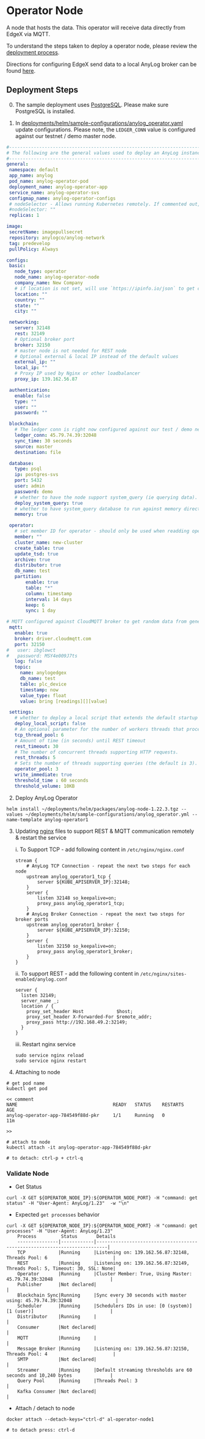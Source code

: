 # Operator Node
A node that hosts the data. This operator will receive data directly from EdgeX via MQTT. 

To understand the steps taken to deploy a operator node, please review the [deployment process](operator_node_deployment_process.md). 

Directions for configuring EdgeX send data to a local AnyLog broker can be found [here](../Docker/EdgeX.md).

## Deployment Steps 
0. The sample deployment uses [PostgreSQL](Postgres.md). Please make sure  PostgreSQL is installed.


1. In [deployments/helm/sample-configurations/anylog_operator.yaml](https://github.com/AnyLog-co/deployments/blob/master/helm/sample-configurations/anylog_operator.yml) 
update configurations. Please note, the `LEDGER_CONN` value is configured against our testnet / demo master node.  
```YAML
#-----------------------------------------------------------------------------------------------------------------------
# The following are the general values used to deploy an AnyLog instance of type: Operator | AnyLog version: predevelop
#-----------------------------------------------------------------------------------------------------------------------
general:
 namespace: default
 app_name: anylog
 pod_name: anylog-operator-pod
 deployment_name: anylog-operator-app
 service_name: anylog-operator-svs
 configmap_name: anylog-operator-configs
 # nodeSelector - Allows running Kubernetes remotely. If commented out, code will ignore it
 #nodeSelector: ""
 replicas: 1

image:
 secretName: imagepullsecret
 repository: anylogco/anylog-network
 tag: predevelop
 pullPolicy: Always

configs:
 basic:
   node_type: operator
   node_name: anylog-operator-node
   company_name: New Company
   # if location is not set, will use `https://ipinfo.io/json` to get coordinates
   location: ""
   country: ""
   state: ""
   city: ""

 networking:
   server: 32148
   rest: 32149
   # Optional broker port
   broker: 32150
   # master node is not needed for REST node
   # Optional external & local IP instead of the default values
   external_ip: ""
   local_ip: ""
   # Proxy IP used by Nginx or other loadbalancer
   proxy_ip: 139.162.56.87

 authentication:
   enable: false
   type: ""
   user: ""
   password: ""

 blockchain:
   # The ledger conn is right now configured against our test / demo network - please update to utilize against your own network. 
   ledger_conn: 45.79.74.39:32048
   sync_time: 30 seconds
   source: master
   destination: file

 database:
   type: psql
   ip: postgres-svs
   port: 5432
   user: admin
   password: demo
   # whether to have the node support system_query (ie querying data).
   deploy_system_query: true
   # whether to have system_query database to run against memory directly
   memory: true

 operator:
   # set member ID for operator - should only be used when readding operator to blockchain but keep (file) configs consistent
   member: ""
   cluster_name: new-cluster
   create_table: true
   update_tsd: true
   archive: true
   distributor: true
   db_name: test
   partition:
       enable: true
       table: "*"
       column: timestamp
       interval: 14 days
       keep: 6
       sync: 1 day

# MQTT configured against CloudMQTT broker to get random data from generated using EdgeX. 
 mqtt:
   enable: true
   broker: driver.cloudmqtt.com
   port: 32150
#   user: ibglowct
#   password: MSY4e009J7ts
   log: false
   topic:
     name: anylogedgex
     db_name: test
     table: plc_device
     timestamp: now
     value_type: float
     value: bring [readings][][value]

 settings:
   # whether to deploy a local script that extends the default startup script
   deploy_local_script: false
   # An optional parameter for the number of workers threads that process requests which are send to the provided IP and Port.
   tcp_thread_pool: 6
   # Amount of time (in seconds) until REST timeout
   rest_timeout: 30
   # The number of concurrent threads supporting HTTP requests.
   rest_threads: 5
   # Sets the number of threads supporting queries (the default is 3).
   operator_pool: 3
   write_immediate: true
   threshold_time : 60 seconds
   threshold_volume: 10KB


```
2. Deploy AnyLog Operator
```shell
helm install ~/deployments/helm/packages/anylog-node-1.22.3.tgz --values ~/deployments/helm/sample-configurations/anylog_operator.yml --name-template anylog-operator1
```

3. Updating [nginx](../Networking/nginx.md) files to support REST & MQTT communication remotely & restart the service

   i. To Support TCP - add following content in `/etc/nginx/nginx.conf`
   
   ```editorconfig
   stream {
       # AnyLog TCP Connection - repeat the next two steps for each node
       upstream anylog_operator1_tcp {
           server ${KUBE_APISERVER_IP}:32148;
       }
       server {
           listen 32148 so_keepalive=on;
           proxy_pass anylog_operator1_tcp;
       }
       # AnyLog Broker Connection - repeat the next two steps for broker ports
       upstream anylog_operator1_broker {
           server ${KUBE_APISERVER_IP}:32150;
       }
       server {
           listen 32150 so_keepalive=on;
           proxy_pass anylog_operator1_broker;
       }   
   }
   ```
   ii. To support REST - add the following content in `/etc/nginx/sites-enabled/anylog.conf`
   ```editorconfig
   server {
     listen 32149;
     server_name _;
     location / {
       proxy_set_header Host            $host;
       proxy_set_header X-Forwarded-For $remote_addr;
       proxy_pass http://192.168.49.2:32149;
     }
   }
   ```
   iii. Restart nginx service
   ```shell
   sudo service nginx reload
   sudo service nginx restart 
   ```

4. Attaching to node 
```shell
# get pod name 
kubectl get pod

<< comment 
NAME                                   READY   STATUS    RESTARTS   AGE
anylog-operator-app-784549f88d-pkr     1/1     Running   0          11m

>>

# attach to node 
kubectl attach -it anylog-operator-app-784549f88d-pkr

# to detach: ctrl-p + ctrl-q
```

### Validate Node 
* Get Status
```shell
curl -X GET ${OPERATOR_NODE_IP}:${OPERATOR_NODE_PORT} -H "command: get status" -H "User-Agent: AnyLog/1.23"  -w "\n"
```
* Expected `get processes` behavior
```shell
curl -X GET ${OPERATOR_NODE_IP}:${OPERATOR_NODE_PORT} -H "command: get processes" -H "User-Agent: AnyLog/1.23"  
    Process         Status       Details                                                                    
    ---------------|------------|--------------------------------------------------------------------------|
    TCP            |Running     |Listening on: 139.162.56.87:32148, Threads Pool: 6                        |
    REST           |Running     |Listening on: 139.162.56.87:32149, Threads Pool: 5, Timeout: 30, SSL: None|
    Operator       |Running     |Cluster Member: True, Using Master: 45.79.74.39:32048                     |
    Publisher      |Not declared|                                                                          |
    Blockchain Sync|Running     |Sync every 30 seconds with master using: 45.79.74.39:32048                |
    Scheduler      |Running     |Schedulers IDs in use: [0 (system)] [1 (user)]                            |
    Distributor    |Running     |                                                                          |
    Consumer       |Not declared|                                                                          |
    MQTT           |Running     |                                                                          |
    Message Broker |Running     |Listening on: 139.162.56.87:32150, Threads Pool: 4                        |
    SMTP           |Not declared|                                                                          |
    Streamer       |Running     |Default streaming thresholds are 60 seconds and 10,240 bytes              |
    Query Pool     |Running     |Threads Pool: 3                                                           |
    Kafka Consumer |Not declared|                                                                          |
```
* Attach / detach to node 
```shell
docker attach --detach-keys="ctrl-d" al-operator-node1

# to detach press: ctrl-d
```
